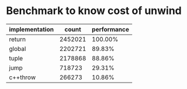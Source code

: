 # Benchmark to know cost of unwind

|implementation | count    | performance |
|---------------|----------|-------------|
|return         | 2452021  |     100.00% |
|global         | 2202721  |      89.83% |
|tuple          | 2178868  |      88.86% |
|jump           |  718723  |      29.31% |
|c++throw       |  266273  |      10.86% |
